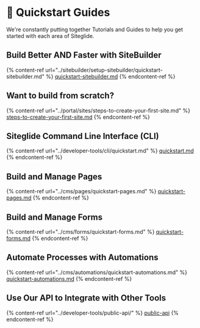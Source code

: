 # 🚀 Quickstart Guides

We're constantly putting together Tutorials and Guides to help you get started with each area of Siteglide.

## Build Better AND Faster with SiteBuilder

{% content-ref url="../sitebuilder/setup-sitebuilder/quickstart-sitebuilder.md" %}
[quickstart-sitebuilder.md](../sitebuilder/setup-sitebuilder/quickstart-sitebuilder.md)
{% endcontent-ref %}

## Want to build from scratch?

{% content-ref url="../portal/sites/steps-to-create-your-first-site.md" %}
[steps-to-create-your-first-site.md](../portal/sites/steps-to-create-your-first-site.md)
{% endcontent-ref %}

## Siteglide Command Line Interface (CLI)

{% content-ref url="../developer-tools/cli/quickstart.md" %}
[quickstart.md](../developer-tools/cli/quickstart.md)
{% endcontent-ref %}

## Build and Manage Pages

{% content-ref url="../cms/pages/quickstart-pages.md" %}
[quickstart-pages.md](../cms/pages/quickstart-pages.md)
{% endcontent-ref %}

## Build and Manage Forms

{% content-ref url="../cms/forms/quickstart-forms.md" %}
[quickstart-forms.md](../cms/forms/quickstart-forms.md)
{% endcontent-ref %}

## Automate Processes with Automations

{% content-ref url="../cms/automations/quickstart-automations.md" %}
[quickstart-automations.md](../cms/automations/quickstart-automations.md)
{% endcontent-ref %}

## Use Our API to Integrate with Other Tools

{% content-ref url="../developer-tools/public-api/" %}
[public-api](../developer-tools/public-api/)
{% endcontent-ref %}
